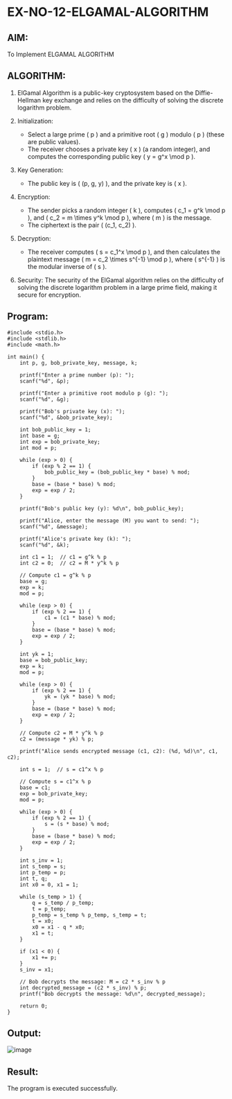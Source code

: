 # EX-NO-12-ELGAMAL-ALGORITHM

## AIM:
To Implement ELGAMAL ALGORITHM

## ALGORITHM:

1. ElGamal Algorithm is a public-key cryptosystem based on the Diffie-Hellman key exchange and relies on the difficulty of solving the discrete logarithm problem.

2. Initialization:
   - Select a large prime \( p \) and a primitive root \( g \) modulo \( p \) (these are public values).
   - The receiver chooses a private key \( x \) (a random integer), and computes the corresponding public key \( y = g^x \mod p \).

3. Key Generation:
   - The public key is \( (p, g, y) \), and the private key is \( x \).

4. Encryption:
   - The sender picks a random integer \( k \), computes \( c_1 = g^k \mod p \), and \( c_2 = m \times y^k \mod p \), where \( m \) is the message.
   - The ciphertext is the pair \( (c_1, c_2) \).

5. Decryption:
   - The receiver computes \( s = c_1^x \mod p \), and then calculates the plaintext message \( m = c_2 \times s^{-1} \mod p \), where \( s^{-1} \) is the modular inverse of \( s \).

6. Security: The security of the ElGamal algorithm relies on the difficulty of solving the discrete logarithm problem in a large prime field, making it secure for encryption.

## Program:
```
#include <stdio.h>
#include <stdlib.h>
#include <math.h>

int main() {
    int p, g, bob_private_key, message, k;

    printf("Enter a prime number (p): ");
    scanf("%d", &p);
    
    printf("Enter a primitive root modulo p (g): ");
    scanf("%d", &g);

    printf("Bob's private key (x): ");
    scanf("%d", &bob_private_key);

    int bob_public_key = 1;
    int base = g;
    int exp = bob_private_key;
    int mod = p;
    
    while (exp > 0) {
        if (exp % 2 == 1) {
            bob_public_key = (bob_public_key * base) % mod;
        }
        base = (base * base) % mod;
        exp = exp / 2;
    }
    
    printf("Bob's public key (y): %d\n", bob_public_key);

    printf("Alice, enter the message (M) you want to send: ");
    scanf("%d", &message);

    printf("Alice's private key (k): ");
    scanf("%d", &k);

    int c1 = 1;  // c1 = g^k % p
    int c2 = 0;  // c2 = M * y^k % p

    // Compute c1 = g^k % p
    base = g;
    exp = k;
    mod = p;
    
    while (exp > 0) {
        if (exp % 2 == 1) {
            c1 = (c1 * base) % mod;
        }
        base = (base * base) % mod;
        exp = exp / 2;
    }

    int yk = 1;
    base = bob_public_key;
    exp = k;
    mod = p;
    
    while (exp > 0) {
        if (exp % 2 == 1) {
            yk = (yk * base) % mod;
        }
        base = (base * base) % mod;
        exp = exp / 2;
    }

    // Compute c2 = M * y^k % p
    c2 = (message * yk) % p;
    
    printf("Alice sends encrypted message (c1, c2): (%d, %d)\n", c1, c2);

    int s = 1;  // s = c1^x % p

    // Compute s = c1^x % p
    base = c1;
    exp = bob_private_key;
    mod = p;
    
    while (exp > 0) {
        if (exp % 2 == 1) {
            s = (s * base) % mod;
        }
        base = (base * base) % mod;
        exp = exp / 2;
    }

    int s_inv = 1;
    int s_temp = s;
    int p_temp = p;
    int t, q;
    int x0 = 0, x1 = 1;

    while (s_temp > 1) {
        q = s_temp / p_temp;
        t = p_temp;
        p_temp = s_temp % p_temp, s_temp = t;
        t = x0;
        x0 = x1 - q * x0;
        x1 = t;
    }

    if (x1 < 0) {
        x1 += p;
    }
    s_inv = x1;

    // Bob decrypts the message: M = c2 * s_inv % p
    int decrypted_message = (c2 * s_inv) % p;
    printf("Bob decrypts the message: %d\n", decrypted_message);
    
    return 0;
}
```


## Output:
![image](https://github.com/user-attachments/assets/f8df7eca-899a-4ee1-af2e-cd0749916a76)



## Result:
The program is executed successfully.
